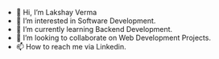 - 👋 Hi, I’m Lakshay Verma
- 👀 I’m interested in Software Development.
- 🌱 I’m currently learning Backend Development.
- 💞️ I’m looking to collaborate on Web Development Projects.
- 📫 How to reach me via Linkedin.
